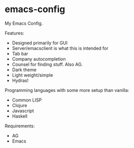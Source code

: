 # emacs-config
My Emacs Config.

Features:

* Designed primarily for GUI
* Server/emacsclient is what this is intended for
* Tab bar
* Company autocompletion
* Counsel for finding stuff. Also AG.
* Dark theme
* Light weight/simple
* Hydras!

Programming languages with some more setup than vanilla:
* Common LISP
* Clojure
* Javascript
* Haskell

Requirements:

* AG
* Emacs
